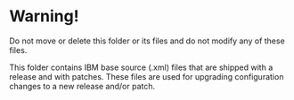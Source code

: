 # Warning!

Do not move or delete this folder or its files and do not modify any of these files.
    
This folder contains IBM base source (.xml) files that are shipped with a release and with patches.  These files are used for upgrading configuration changes to a new release and/or patch.